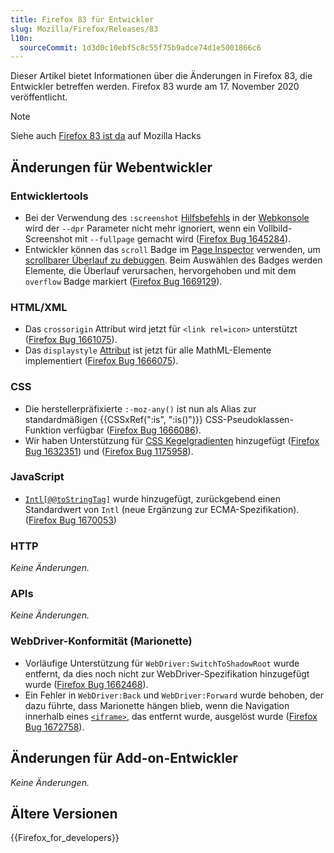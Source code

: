 ```yaml
---
title: Firefox 83 für Entwickler
slug: Mozilla/Firefox/Releases/83
l10n:
  sourceCommit: 1d3d0c10ebf5c8c55f75b9adce74d1e5001866c6
---
```


Dieser Artikel bietet Informationen über die Änderungen in Firefox 83, die Entwickler betreffen werden. Firefox 83 wurde am 17. November 2020 veröffentlicht.

> [!NOTE]
> Siehe auch [Firefox 83 ist da](https://hacks.mozilla.org/2020/11/firefox-83-is-upon-us/) auf Mozilla Hacks

## Änderungen für Webentwickler

### Entwicklertools

- Bei der Verwendung des `:screenshot` [Hilfsbefehls](https://firefox-source-docs.mozilla.org/devtools-user/web_console/helpers/index.html) in der [Webkonsole](https://firefox-source-docs.mozilla.org/devtools-user/web_console/index.html) wird der `--dpr` Parameter nicht mehr ignoriert, wenn ein Vollbild-Screenshot mit `--fullpage` gemacht wird ([Firefox Bug 1645284](https://bugzil.la/1645284)).
- Entwickler können das `scroll` Badge im [Page Inspector](https://firefox-source-docs.mozilla.org/devtools-user/page_inspector/index.html) verwenden, um [scrollbarer Überlauf zu debuggen](https://firefox-source-docs.mozilla.org/devtools-user/page_inspector/how_to/debug_scrollable_overflow/index.html). Beim Auswählen des Badges werden Elemente, die Überlauf verursachen, hervorgehoben und mit dem `overflow` Badge markiert ([Firefox Bug 1669129](https://bugzil.la/1669129)).

### HTML/XML

- Das `crossorigin` Attribut wird jetzt für `<link rel=icon>` unterstützt ([Firefox Bug 1661075](https://bugzil.la/1661075)).
- Das `displaystyle` [Attribut](/de/docs/Web/MathML/Reference/Attribute) ist jetzt für alle MathML-Elemente implementiert ([Firefox Bug 1666075](https://bugzil.la/1666075)).

### CSS

- Die herstellerpräfixierte `:-moz-any()` ist nun als Alias zur standardmäßigen {{CSSxRef(":is", ":is()")}} CSS-Pseudoklassen-Funktion verfügbar ([Firefox Bug 1666086](https://bugzil.la/1666086)).
- Wir haben Unterstützung für [CSS Kegelgradienten](/de/docs/Web/CSS/gradient/conic-gradient) hinzugefügt ([Firefox Bug 1632351](https://bugzil.la/1632351)) und ([Firefox Bug 1175958](https://bugzil.la/1175958)).

### JavaScript

- [`Intl[@@toStringTag]`](/de/docs/Web/JavaScript/Reference/Global_Objects/Symbol/toStringTag) wurde hinzugefügt, zurückgebend einen Standardwert von `Intl` (neue Ergänzung zur ECMA-Spezifikation). ([Firefox Bug 1670053](https://bugzil.la/1670053))

### HTTP

_Keine Änderungen._

### APIs

_Keine Änderungen._

### WebDriver-Konformität (Marionette)

- Vorläufige Unterstützung für `WebDriver:SwitchToShadowRoot` wurde entfernt, da dies noch nicht zur WebDriver-Spezifikation hinzugefügt wurde ([Firefox Bug 1662468](https://bugzil.la/1662468)).
- Ein Fehler in `WebDriver:Back` und `WebDriver:Forward` wurde behoben, der dazu führte, dass Marionette hängen blieb, wenn die Navigation innerhalb eines [`<iframe>`](/de/docs/Web/HTML/Reference/Elements/iframe), das entfernt wurde, ausgelöst wurde ([Firefox Bug 1672758](https://bugzil.la/1672758)).

## Änderungen für Add-on-Entwickler

_Keine Änderungen._

## Ältere Versionen

{{Firefox_for_developers}}
